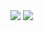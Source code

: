 <img src="https://capsule-render.vercel.app/api?type=cylinder&color=0%236CC5D9,100%23CEECF2&height=300&section=header&text=Welcome%20&fontSize=50" />
<img src="https://capsule-render.vercel.app/api?type=transparent&color=auto&height=300&section=header&text=hyewon's%20gitHub&fontSize=90" />
